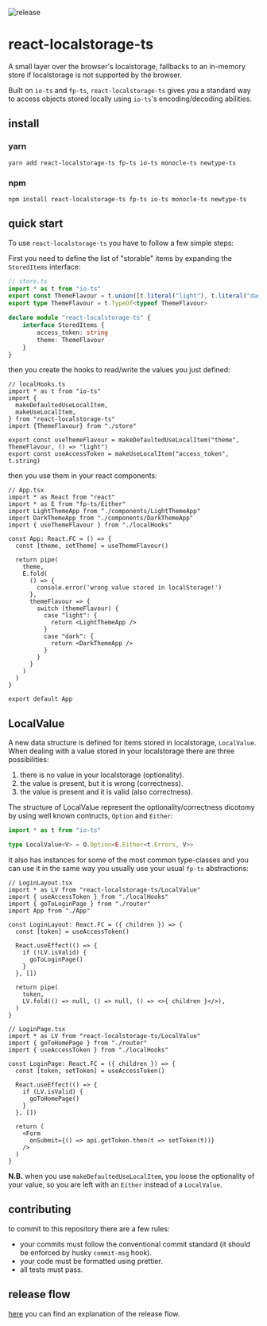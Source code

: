 ![release](https://github.com/ModataSRL/react-localstorage-ts/actions/workflows/release.yml/badge.svg)

# react-localstorage-ts

A small layer over the browser's localstorage, fallbacks to an in-memory store if localstorage is not supported by the browser.

Built on `io-ts` and `fp-ts`, `react-localstorage-ts` gives you a standard way to access objects stored locally using `io-ts`'s encoding/decoding abilities.

## install

### yarn
```shell
yarn add react-localstorage-ts fp-ts io-ts monocle-ts newtype-ts
```
### npm
```shell
npm install react-localstorage-ts fp-ts io-ts monocle-ts newtype-ts
```

## quick start
To use `react-localstorage-ts` you have to follow a few simple steps:

First you need to define the list of "storable" items by expanding the `StoredItems` interface:

```ts
// store.ts
import * as t from "io-ts"
export const ThemeFlavour = t.union([t.literal("light"), t.literal("dark")])
export type ThemeFlavour = t.TypeOf<typeof ThemeFlavour>

declare module "react-localstorage-ts" {
    interface StoredItems {
        access_token: string
        theme: ThemeFlavour
    }
}
```

then you create the hooks to read/write the values you just defined:

```tsx
// localHooks.ts
import * as t from "io-ts"
import {
  makeDefaultedUseLocalItem,
  makeUseLocalItem,
} from "react-localstorage-ts"
import {ThemeFlavour} from "./store"

export const useThemeFlavour = makeDefaultedUseLocalItem("theme", ThemeFlavour, () => "light")
export const useAccessToken = makeUseLocalItem("access_token", t.string)
```

then you use them in your react components:
```tsx
// App.tsx
import * as React from "react"
import * as E from "fp-ts/Either"
import LightThemeApp from "./components/LightThemeApp"
import DarkThemeApp from "./components/DarkThemeApp"
import { useThemeFlavour } from "./localHooks"

const App: React.FC = () => {
  const [theme, setTheme] = useThemeFlavour()

  return pipe(
    theme,
    E.fold(
      () => {
        console.error('wrong value stored in localStorage!')
      },
      themeFlavour => {
        switch (themeFlavour) {
          case "light": {
            return <LightThemeApp />
          }
          case "dark": {
            return <DarkThemeApp />
          }
        }
      }
    )
  )
}

export default App
```
## LocalValue
A new data structure is defined for items stored in localstorage, `LocalValue`. When dealing with a value stored in your localstorage there are three possibilities:
1. there is no value in your localstorage (optionality).
2. the value is present, but it is wrong (correctness).
3. the value is present and it is valid (also correctness).

The structure of LocalValue represent the optionality/correctness dicotomy by using well known contructs, `Option` and `Either`:

```ts
import * as t from "io-ts"

type LocalValue<V> = O.Option<E.Either<t.Errors, V>>
```
It also has instances for some of the most common type-classes
and you can use it in the same way you usually use your usual `fp-ts` abstractions:

```tsx
// LoginLayout.tsx
import * as LV from "react-localstorage-ts/LocalValue"
import { useAccessToken } from "./localHooks"
import { goToLoginPage } from "./router"
import App from "./App"

const LoginLayout: React.FC = ({ children }) => {
  const [token] = useAccessToken()

  React.useEffect(() => {
    if (!LV.isValid) {
      goToLoginPage()
    }
  }, [])

  return pipe(
    token,
    LV.fold(() => null, () => null, () => <>{ children }</>),
  )
}

// LoginPage.tsx
import * as LV from "react-localstorage-ts/LocalValue"
import { goToHomePage } from "./router"
import { useAccessToken } from "./localHooks"

const LoginPage: React.FC = ({ children }) => {
  const [token, setToken] = useAccessToken()

  React.useEffect(() => {
    if (LV.isValid) {
      goToHomePage()
    }
  }, [])

  return (
    <Form
      onSubmit={() => api.getToken.then(t => setToken(t))}
    />
  )
}
```

**N.B.** when you use `makeDefaultedUseLocalItem`, you loose the optionality of your value, so you are left with an `Either` instead of a `LocalValue`.


## contributing
to commit to this repository there are a few rules:
- your commits must follow the conventional commit standard (it should be enforced by husky `commit-msg` hook).
- your code must be formatted using prettier.
- all tests must pass.

## release flow
[here](https://github.com/semantic-release/semantic-release/blob/1405b94296059c0c6878fb8b626e2c5da9317632/docs/recipes/pre-releases.md) you can find an explanation of the release flow.
